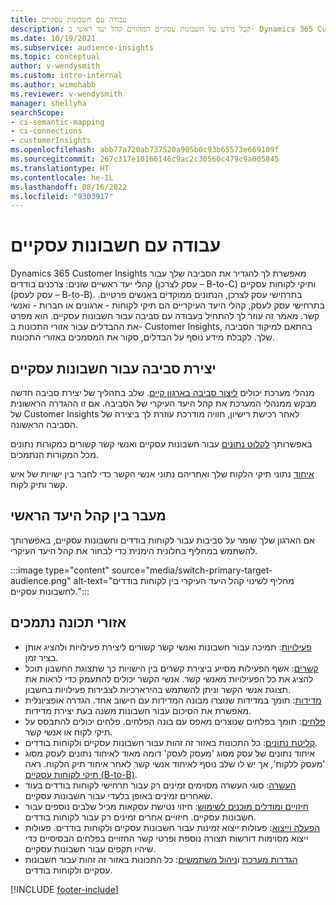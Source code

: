 ```yaml
---
title: עבודה עם חשבונות עסקיים
description: קבל מידע על חשבונות עסקיים המהווים קהל יעד ראשי ב- Dynamics 365 Customer Insights.
ms.date: 10/19/2021
ms.subservice: audience-insights
ms.topic: conceptual
author: v-wendysmith
ms.custom: intro-internal
ms.author: wimohabb
ms.reviewer: v-wendysmith
manager: shellyha
searchScope:
- ci-semantic-mapping
- ci-connections
- customerInsights
ms.openlocfilehash: abb77a720ab737520a905b0c93b65573e669109f
ms.sourcegitcommit: 267c317e10166146c9ac2c30560c479c9a005845
ms.translationtype: HT
ms.contentlocale: he-IL
ms.lasthandoff: 08/16/2022
ms.locfileid: "9303917"
---
```

# <a name="work-with-business-accounts"></a>עבודה עם חשבונות עסקיים

Dynamics 365 Customer Insights מאפשרת לך להגדיר את הסביבה שלך עבור קהלי יעד ראשיים שונים: צרכנים בודדים (עסק לצרכן – B-to-C) ותיקי לקוחות עסקיים (עסק לעסק – B-to-B). בתרחישי עסק לצרכן, הנתונים ממוקדים באנשים פרטיים. בתרחישי עסק לעסק, קהלי היעד העיקריים הם תיקי לקוחות - ארגונים או חברות - ואנשי קשר. מאמר זה עוזר לך להתחיל בעבודה עם סביבה עבור חשבונות עסקיים. הוא מפרט את ההבדלים עבור אזורי התכונות ב- Customer Insights, בהתאם למיקוד הסביבה שלך. לקבלת מידע נוסף על הבדלים, סקור את המסמכים באזורי התכונות. 

## <a name="create-an-environment-for-business-accounts"></a>יצירת סביבה עבור חשבונות עסקיים

מנהלי מערכת יכולים [ליצור סביבה בארגון קיים](create-environment.md). שלב בתהליך של יצירת סביבה חדשה מבקש ממנהלי המערכת את קהל היעד העיקרי של הסביבה. אם זו ההגדרה הראשונית של Customer Insights לאחר רכישת רישיון, חוויה מודרכת עוזרת לך ביצירה של הסביבה הראשונה.

באפשרותך [לקלוט נתונים](data-sources.md) עבור חשבונות עסקיים ואנשי קשר קשורים כמקורות נתונים מכל המקורות הנתמכים.

 [איחוד](data-unification.md) נתוני תיקי הלקוח שלך ואחריהם נתוני אנשי הקשר כדי לחבר בין ישויות של איש קשר ותיק לקוח.

## <a name="switch-between-primary-target-audience"></a>מעבר בין קהל היעד הראשי

אם הארגון שלך שומר על סביבות עבור לקוחות בודדים וחשבונות עסקיים, באפשרותך להשתמש במחליף בחלונית הימנית כדי לבחור את קהל היעד העיקרי.

:::image type="content" source="media/switch-primary-target-audience.png" alt-text="מחליף לשינוי קהל היעד העיקרי בין לקוחות בודדים לחשבונות עסקיים.":::

## <a name="supported-feature-areas"></a>אזורי תכונה נתמכים

- [פעילויות](activities.md): תמיכה עבור חשבונות ואנשי קשר קשורים ליצירת פעילויות ולהציג אותן בציר זמן.
- [קשרים](relationships.md): אשף הפעילות מסייע ביצירת קשרים בין הישויות כך שתצוגת החשבון תוכל להציג את כל הפעילויות מאנשי קשר. אנשי הקשר יכולים להתעמק כדי לראות את תצוגת אנשי הקשר וניתן להשתמש בהירארכיות לצבירות פעילויות בחשבון.
- [מדידות](measures.md): תומך במדידות שנוצרו מבונה המדידות עם חישוב אחד. הגדרה אופציונלית מאפשרת את הסיכום עבור חשבונות משנה בעת יצירת מדידות.
- [פלחים](segments.md): תומך בפלחים שנוצרים מאפס עם בונה הפלחים. פלחים יכולים להתבסס על תיקי לקוח או אנשי קשר.
- [קליטת נתונים](data-sources.md): כל התכונות באזור זה זהות עבור חשבונות עסקיים ולקוחות בודדים.
- איחוד נתונים של עסק מסוג 'מעסק לעסק' דומה מאוד לאיחוד נתונים לעסק מסוג 'מעסק ללקוח', אך יש לו שלב נוסף לאיחוד אנשי קשר לאחר איחוד תיק הלקוח. ראה [תיקי לקוחות עסקיים (B-to-B)](data-unification.md).
- [העשרה](enrichment-hub.md): סוגי העשרה מסוימים זמינים רק עבור תרחישי לקוחות בודדים בעוד שאחרים זמינים באופן בלעדי עבור חשבונות עסקיים.
- [חיזויים ומודלים מוכנים לשימוש](predictions-overview.md): חיזוי נטישת עסקאות מכיל שלבים נוספים עבור חשבונות עסקיים. חיזויים אחרים זמינים רק עבור לקוחות בודדים.
- [הפעלה וייצוא](export-destinations.md): פעולות ייצוא זמינות עבור חשבונות עסקיים ולקוחות בודדים. פעולות ייצוא מסוימות דורשות תצורה נוספת ופרטי קשר החזויים בפלחים הבסיסיים כדי שיהיו תקפים עבור חשבונות עסקיים.
- [הגדרות מערכת](system.md) ו[ניהול משתמשים](permissions.md): כל התכונות באזור זה זהות עבור חשבונות עסקיים ולקוחות בודדים.

[!INCLUDE [footer-include](includes/footer-banner.md)]
